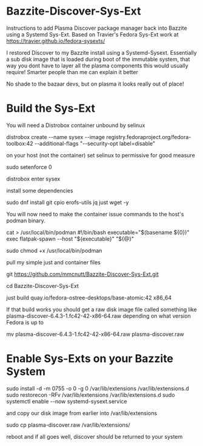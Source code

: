 # Bazzite-Discover-Sys-Ext
Instructions to add Plasma Discover package manager back into Bazzite using a Systemd Sys-Ext. Based on Travier's Fedora Sys-Ext work at https://travier.github.io/fedora-sysexts/ 

I restored Discover to my Bazzite install using a Systemd-Sysext. Essentially a sub disk image that is loaded during boot of the immutable system, that way you dont have to layer all the plasma components this would usually require! Smarter people than me can explain it better

No shade to the bazaar devs, but on plasma it looks really out of place!

# Build the Sys-Ext

You will need a Distrobox container unbound by selinux

distrobox create --name sysex --image registry.fedoraproject.org/fedora-toolbox:42 --additional-flags "--security-opt label=disable"

on your host (not the container) set selinux to permissive for good measure

sudo setenforce 0


distrobox enter sysex

install some dependencies

sudo dnf install git cpio erofs-utils jq just wget -y

You will now need to make the container issue commands to the host's podman binary.

cat > /usr/local/bin/podman
#!/bin/bash
executable="$(basename ${0})"
exec flatpak-spawn --host "${executable}" "${@}"

sudo chmod +x /usr/local/bin/podman

pull my simple just and container files

git https://github.com/mmcnutt/Bazzite-Discover-Sys-Ext.git

cd Bazzite-Discover-Sys-Ext

just build quay.io/fedora-ostree-desktops/base-atomic:42 x86_64

If that build works you should get a raw disk image file called something like plasma-discover-6.4.3-1.fc42-42-x86-64.raw depending on what version Fedora is up to

mv plasma-discover-6.4.3-1.fc42-42-x86-64.raw plasma-discover.raw

# Enable Sys-Exts on your Bazzite System

sudo install -d -m 0755 -o 0 -g 0 /var/lib/extensions /var/lib/extensions.d
sudo restorecon -RFv /var/lib/extensions /var/lib/extensions.d
sudo systemctl enable --now systemd-sysext.service

and copy our disk image from earlier into /var/lib/extensions

sudo cp plasma-discover.raw /var/lib/extensions/

reboot and if all goes well, discover should be returned to your system
